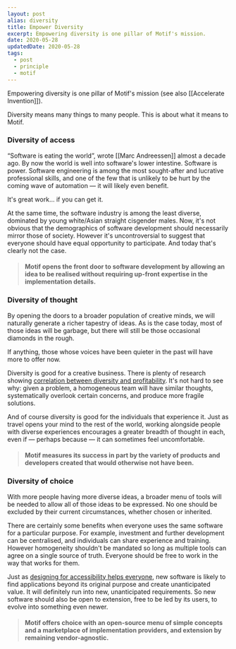 ```yaml
---
layout: post
alias: diversity
title: Empower Diversity
excerpt: Empowering diversity is one pillar of Motif's mission.
date: 2020-05-28
updatedDate: 2020-05-28
tags:
  - post
  - principle
  - motif
---
```


Empowering diversity is one pillar of Motif's mission (see also [[Accelerate Invention]]).

Diversity means many things to many people. This is about what it means to Motif.

### Diversity of access

“Software is eating the world”, wrote [[Marc Andreessen]] almost a decade ago. By now the world is well into software's lower intestine. Software is power. Software engineering is among the most sought-after and lucrative professional skills, and one of the few that is unlikely to be hurt by the coming wave of automation — it will likely even benefit.

It's great work… if you can get it.

At the same time, the software industry is among the least diverse, dominated by young white/Asian straight cisgender males. Now, it's not obvious that the demographics of software development should necessarily mirror those of society. However it's uncontroversial to suggest that everyone should have equal opportunity to participate. And today that's clearly not the case.

> #### Motif opens the front door to software development by allowing an idea to be realised without requiring up-front expertise in the implementation details.

### Diversity of thought

By opening the doors to a broader population of creative minds, we will naturally generate a richer tapestry of ideas. As is the case today, most of those ideas will be garbage, but there will still be those occasional diamonds in the rough.

If anything, those whose voices have been quieter in the past will have more to offer now.

Diversity is good for a creative business. There is plenty of research showing [correlation between diversity and profitability](https://hbr.org/2019/02/research-when-gender-diversity-makes-firms-more-productive). It's not hard to see why: given a problem, a homogeneous team will have similar thoughts, systematically overlook certain concerns, and produce more fragile solutions.

And of course diversity is good for the individuals that experience it. Just as travel opens your mind to the rest of the world, working alongside people with diverse experiences encourages a greater breadth of thought in each, even if — perhaps because — it can sometimes feel uncomfortable.

> #### Motif measures its success in part by the variety of products and developers created that would otherwise not have been.

### Diversity of choice

With more people having more diverse ideas, a broader menu of tools will be needed to allow all of those ideas to be expressed. No one should be excluded by their current circumstances, whether chosen or inherited.

There are certainly some benefits when everyone uses the same software for a particular purpose. For example, investment and further development can be centralised, and individuals can share experience and training. However homogeneity shouldn't be mandated so long as multiple tools can agree on a single source of truth. Everyone should be free to work in the way that works for them.

Just as [designing for accessibility helps everyone](https://blog.ai-media.tv/blog/why-designing-for-accessibility-helps-everyone), new software is likely to find applications beyond its original purpose and create unanticipated value. It will definitely run into new, unanticipated requirements. So new software should also be open to extension, free to be led by its users, to evolve into something even newer.

> #### Motif offers choice with an open-source menu of simple concepts and a marketplace of implementation providers, and extension by remaining vendor-agnostic.
